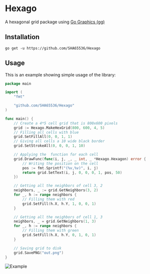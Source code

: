 # Hexago
A hexagonal grid package using [Go Graphics (gg)](https://github.com/fogleman/gg)

## Installation
    go get -u https://github.com/SHA65536/Hexago

## Usage
This is an example showing simple usage of the library:
```go
package main

import (
	"fmt"

	"github.com/SHA65536/Hexago"
)

func main() {
	// Create a 4*5 cell grid that is 800x600 pixels
	grid := Hexago.MakeHexGrid(800, 600, 4, 5)
	// Filling all cells with blue
	grid.SetFillAll(0, 0, 1, 1)
	// Giving all cells a 10 wide black border
	grid.SetStrokeAll(0, 0, 0, 1, 10)

	// Applying the  function for each cell
	grid.DrawFunc(func(i, j, _, _ int, _ *Hexago.Hexagon) error {
		// Writing the position on the cell
		pos := fmt.Sprintf("(%v,%v)", i, j)
		return grid.SetText(i, j, 0, 0, 0, 1, pos, 50)
	})

	// Getting all the neighbors of cell 3, 2
	neighbors, _ := grid.GetNeighbors(3, 2)
	for _, h := range neighbors {
		// Filling them with red
		grid.SetFill(h.X, h.Y, 1, 0, 0, 1)
	}

	// Getting all the neighbors of cell 1, 3
	neighbors, _ = grid.GetNeighbors(1, 3)
	for _, h := range neighbors {
		// Filling them with green
		grid.SetFill(h.X, h.Y, 0, 1, 0, 1)
	}

	// Saving grid to disk
	grid.SavePNG("out.png")
}
```
![Example](https://github.com/SHA65536/Hexago/tree/main/cmd/exmaple.png)